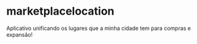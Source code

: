 # marketplacelocation
Aplicativo unificando os lugares que a minha cidade tem para compras e expansão!
